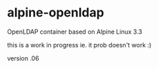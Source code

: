 # alpine-openldap
OpenLDAP container based on Alpine Linux 3.3

this is a work in progress ie. it prob doesn't work :)

version .06
